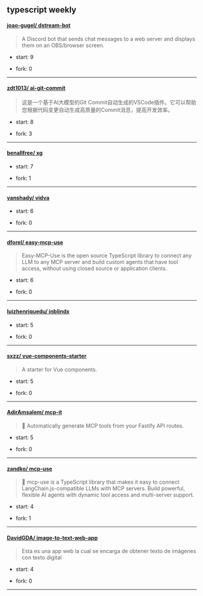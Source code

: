 ## typescript weekly

#### [joao-gugel/ dstream-bot](https://github.com/joao-gugel/dstream-bot)
>  A Discord bot that sends chat messages to a web server and displays them on an OBS/browser screen.
+ start: 9
+ fork: 0
---
#### [zdt1013/ ai-git-commit](https://github.com/zdt1013/ai-git-commit)
>  这是一个基于AI大模型的Git Commit自动生成的VSCode插件。它可以帮助您根据代码变更自动生成高质量的Commit消息，提高开发效率。
+ start: 8
+ fork: 3
---
#### [benallfree/ xg](https://github.com/benallfree/xg)
>  
+ start: 7
+ fork: 1
---
#### [vanshady/ vidva](https://github.com/vanshady/vidva)
>  
+ start: 6
+ fork: 0
---
#### [dforel/ easy-mcp-use](https://github.com/dforel/easy-mcp-use)
>  Easy-MCP-Use is the open source TypeScript library to connect any LLM to any MCP server and build custom agents that have tool access, without using closed source or application clients.
+ start: 6
+ fork: 0
---
#### [luizhenriquedu/ inblindx](https://github.com/luizhenriquedu/inblindx)
>  
+ start: 5
+ fork: 0
---
#### [sxzz/ vue-components-starter](https://github.com/sxzz/vue-components-starter)
>  A starter for Vue components.
+ start: 5
+ fork: 0
---
#### [AdirAmsalem/ mcp-it](https://github.com/AdirAmsalem/mcp-it)
>  🤖 Automatically generate MCP tools from your Fastify API routes.
+ start: 5
+ fork: 0
---
#### [zandko/ mcp-use](https://github.com/zandko/mcp-use)
>  🚀 mcp-use is a TypeScript library that makes it easy to connect LangChain.js-compatible LLMs with MCP servers. Build powerful, flexible AI agents with dynamic tool access and multi-server support.
+ start: 4
+ fork: 1
---
#### [DavidGDA/ image-to-text-web-app](https://github.com/DavidGDA/image-to-text-web-app)
>  Esta es una app web la cual se encarga de obtener texto de imágenes con texto digital
+ start: 4
+ fork: 0
---